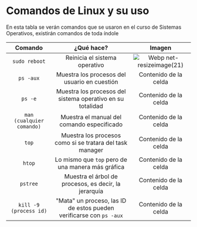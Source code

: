 # Comandos de Linux y su uso

En esta tabla se verán comandos que se usaron en el curso de Sistemas Operativos, existirán comandos de toda índole

| Comando | ¿Qué hace? | Imagen |
| :---: | :---: | :---: |
| `sudo reboot`  | Reinicia el sistema operativo  | ![Webp net-resizeimage(21)](https://user-images.githubusercontent.com/106647506/172273313-c52833a6-79f5-49a8-8823-f84d7a87b35c.png) |
| `ps -aux`  | Muestra los procesos del usuario en cuestión  | Contenido de la celda  |
| `ps -e`  | Muestra los procesos del sistema operativo en su totalidad  | Contenido de la celda  |
| `man (cualquier comando)`  | Muestra el manual del comando especificado  | Contenido de la celda  |
| `top`  | Muestra los procesos como si se tratara del task manager  | Contenido de la celda  |
| `htop`  | Lo mismo que `top` pero de una manera más gráfica  | Contenido de la celda  |
| `pstree`  | Muestra el árbol de procesos, es decir, la jerarquía  | Contenido de la celda  |
| `kill -9 (process id)`  | "Mata" un proceso, las ID de estos pueden verificarse con `ps -aux`  | Contenido de la celda  |
